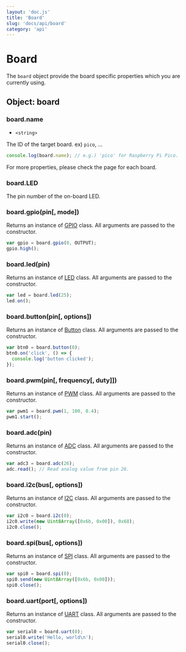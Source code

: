 ```yaml
---
layout: 'doc.js'
title: 'Board'
slug: 'docs/api/board'
category: 'api'
---
```


# Board

The `board` object provide the board specific properties which you are currently using.

## Object: board

### board.name

- `<string>`

The ID of the target board. ex) `pico`, ...

```javascript
console.log(board.name); // e.g.) 'pico' for Raspberry Pi Pico.
```

For more properties, please check the page for each board.

### board.LED

The pin number of the on-board LED.

### board.gpio(pin\[, mode])

Returns an instance of [GPIO](/docs/api/gpio) class. All arguments are passed to the constructor.

```javascript
var gpio = board.gpio(0, OUTPUT);
gpio.high();
```

### board.led(pin)

Returns an instance of [LED](/docs/api/led) class. All arguments are passed to the constructor.

```javascript
var led = board.led(25);
led.on();
```

### board.button(pin\[, options])

Returns an instance of [Button](/docs/api/button) class. All arguments are passed to the constructor.

```javascript
var btn0 = board.button(0);
btn0.on('click', () => {
  console.log('button clicked');
});
```

### board.pwm(pin\[, frequency\[, duty]])

Returns an instance of [PWM](/docs/api/pwm) class. All arguments are passed to the constructor.

```javascript
var pwm1 = board.pwm(1, 100, 0.4);
pwm1.start();
```

### board.adc(pin)

Returns an instance of [ADC](/docs/api/adc) class. All arguments are passed to the constructor.

```javascript
var adc3 = board.adc(26);
adc.read(); // Read analog value from pin 26.
```

### board.i2c(bus\[, options])

Returns an instance of [I2C](/docs/api/i2c) class. All arguments are passed to the constructor.

```javascript
var i2c0 = board.i2c(0);
i2c0.write(new Uint8Array([0x6b, 0x00]), 0x68);
i2c0.close();
```

### board.spi(bus\[, options])

Returns an instance of [SPI](/docs/api/spi) class. All arguments are passed to the constructor.

```javascript
var spi0 = board.spi(0);
spi0.send(new Uint8Array([0x6b, 0x00]));
spi0.close();
```

### board.uart(port\[, options])

Returns an instance of [UART](/docs/api/uart) class. All arguments are passed to the constructor.

```javascript
var serial0 = board.uart(0);
serial0.write('Hello, world\n');
serial0.close();
```
